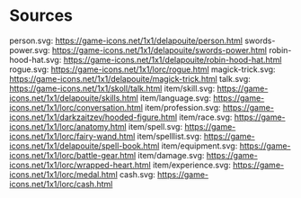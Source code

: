 # Sources

person.svg: https://game-icons.net/1x1/delapouite/person.html
swords-power.svg: https://game-icons.net/1x1/delapouite/swords-power.html
robin-hood-hat.svg: https://game-icons.net/1x1/delapouite/robin-hood-hat.html
rogue.svg: https://game-icons.net/1x1/lorc/rogue.html
magick-trick.svg: https://game-icons.net/1x1/delapouite/magick-trick.html
talk.svg: https://game-icons.net/1x1/skoll/talk.html
item/skill.svg: https://game-icons.net/1x1/delapouite/skills.html
item/language.svg: https://game-icons.net/1x1/lorc/conversation.html
item/profession.svg: https://game-icons.net/1x1/darkzaitzev/hooded-figure.html
item/race.svg: https://game-icons.net/1x1/lorc/anatomy.html
item/spell.svg: https://game-icons.net/1x1/lorc/fairy-wand.html
item/spelllist.svg: https://game-icons.net/1x1/delapouite/spell-book.html
item/equipment.svg: https://game-icons.net/1x1/lorc/battle-gear.html
item/damage.svg: https://game-icons.net/1x1/lorc/wrapped-heart.html
item/experience.svg: https://game-icons.net/1x1/lorc/medal.html
cash.svg: https://game-icons.net/1x1/lorc/cash.html

